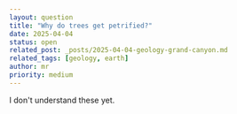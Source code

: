 ```yaml
---
layout: question
title: "Why do trees get petrified?"
date: 2025-04-04
status: open
related_post: _posts/2025-04-04-geology-grand-canyon.md
related_tags: [geology, earth]
author: mr
priority: medium
---
```


I don't understand these yet.
